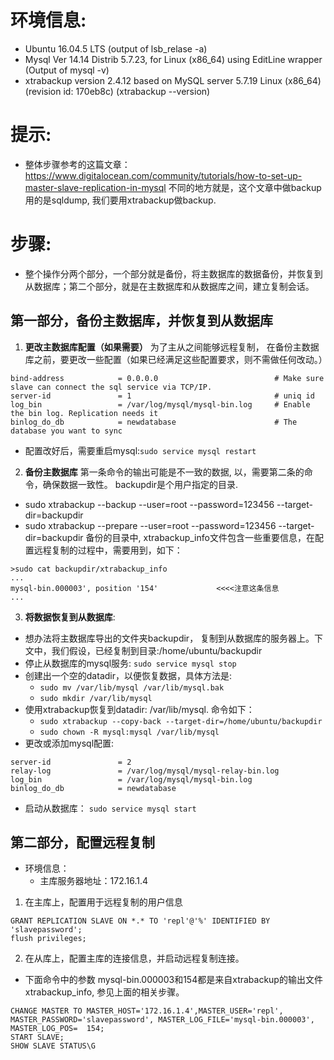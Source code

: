 # 环境信息:
  * Ubuntu 16.04.5 LTS (output of lsb_relase -a)
  * Mysql  Ver 14.14 Distrib 5.7.23, for Linux (x86_64) using  EditLine wrapper  (Output of mysql -v)
  * xtrabackup version 2.4.12 based on MySQL server 5.7.19 Linux (x86_64) (revision id: 170eb8c) (xtrabackup --version)
# 提示:
 * 整体步骤参考的这篇文章：https://www.digitalocean.com/community/tutorials/how-to-set-up-master-slave-replication-in-mysql 不同的地方就是，这个文章中做backup用的是sqldump, 我们要用xtrabackup做backup.
 
# 步骤:
* 整个操作分两个部分，一个部分就是备份，将主数据库的数据备份，并恢复到从数据库；第二个部分，就是在主数据库和从数据库之间，建立复制会话。

## 第一部分，备份主数据库，并恢复到从数据库
1. **更改主数据库配置（如果需要）** 
为了主从之间能够远程复制， 在备份主数据库之前，要更改一些配置（如果已经满足这些配置要求，则不需做任何改动。）
```
bind-address            = 0.0.0.0                          # Make sure slave can connect the sql service via TCP/IP. 
server-id               = 1                                # uniq id
log_bin                 = /var/log/mysql/mysql-bin.log     # Enable the bin log. Replication needs it
binlog_do_db            = newdatabase                      # The database you want to sync
```
* 配置改好后，需要重启mysql:`sudo service mysql restart`

2. **备份主数据库**
第一条命令的输出可能是不一致的数据, 以，需要第二条的命令，确保数据一致性。 backupdir是个用户指定的目录.
* sudo xtrabackup --backup --user=root --password=123456 --target-dir=backupdir
* sudo xtrabackup --prepare --user=root --password=123456 --target-dir=backupdir
备份的目录中, xtrabackup_info文件包含一些重要信息，在配置远程复制的过程中，需要用到，如下：

```
>sudo cat backupdir/xtrabackup_info
...
mysql-bin.000003', position '154'             <<<<注意这条信息
...
```

3. **将数据恢复到从数据库**:
* 想办法将主数据库导出的文件夹backupdir， 复制到从数据库的服务器上。下文中，我们假设，已经复制到目录:/home/ubuntu/backupdir
* 停止从数据库的mysql服务: `sudo service mysql stop`
* 创建出一个空的datadir，以便恢复数据，具体方法是:
  * `sudo mv /var/lib/mysql /var/lib/mysql.bak`
  * `sudo mkdir /var/lib/mysql`
* 使用xtrabackup恢复到datadir: /var/lib/mysql. 命令如下：
  * `sudo xtrabackup --copy-back --target-dir=/home/ubuntu/backupdir`
  * `sudo chown -R mysql:mysql /var/lib/mysql`
* 更改或添加mysql配置:
```
server-id               = 2
relay-log               = /var/log/mysql/mysql-relay-bin.log
log_bin                 = /var/log/mysql/mysql-bin.log
binlog_do_db            = newdatabase
```

* 启动从数据库： `sudo service mysql start`

## 第二部分，配置远程复制
* 环境信息：
  * 主库服务器地址：172.16.1.4
1. 在主库上，配置用于远程复制的用户信息
```
GRANT REPLICATION SLAVE ON *.* TO 'repl'@'%' IDENTIFIED BY 'slavepassword';
flush privileges;
```
2. 在从库上，配置主库的连接信息，并启动远程复制连接。
* 下面命令中的参数 mysql-bin.000003和154都是来自xtrabackup的输出文件xtrabackup_info, 参见上面的相关步骤。
```
CHANGE MASTER TO MASTER_HOST='172.16.1.4',MASTER_USER='repl', MASTER_PASSWORD='slavepassword', MASTER_LOG_FILE='mysql-bin.000003', MASTER_LOG_POS=  154;
START SLAVE;
SHOW SLAVE STATUS\G
```








